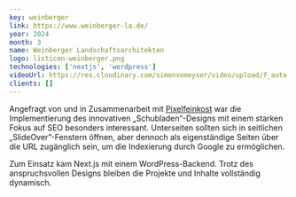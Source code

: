 ```yaml
---
key: weinberger
link: https://www.weinberger-la.de/
year: 2024
month: 3
name: Weinberger Landschaftsarchitekten
logo: listicon-weinberger.png
technologies: ['nextjs', 'wordpress']
videoUrl: https://res.cloudinary.com/simonvomeyser/video/upload/f_auto:video,q_auto/v1/videos-simonvomeyser.de/weinberger
clients: []
---
```


Angefragt von und in Zusammenarbeit mit [Pixelfeinkost](https://pixelfeinkost.de/) war die Implementierung des innovativen „Schubladen“-Designs mit einem starken Fokus auf SEO besonders interessant. Unterseiten sollten sich in seitlichen „SlideOver”-Fenstern öffnen, aber dennoch als eigenständige Seiten über die URL zugänglich sein, um die Indexierung durch Google zu ermöglichen. 

Zum Einsatz kam Next.js mit einem WordPress-Backend. Trotz des anspruchsvollen Designs bleiben die Projekte und Inhalte vollständig dynamisch.